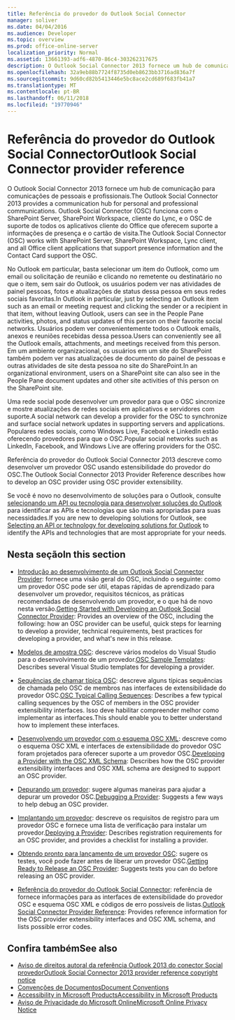 ```yaml
---
title: Referência do provedor do Outlook Social Connector
manager: soliver
ms.date: 04/04/2016
ms.audience: Developer
ms.topic: overview
ms.prod: office-online-server
localization_priority: Normal
ms.assetid: 13661393-adf6-4870-86c4-303262317675
description: O Outlook Social Connector 2013 fornece um hub de comunicação para comunicações de pessoais e profissionais.
ms.openlocfilehash: 32a9eb88b7724f8735d0eb8623bb3716ad836a7f
ms.sourcegitcommit: 9d60cd82b5413446e5bc8ace2cd689f683fb41a7
ms.translationtype: MT
ms.contentlocale: pt-BR
ms.lasthandoff: 06/11/2018
ms.locfileid: "19770946"
---
```

# <a name="outlook-social-connector-provider-reference"></a><span data-ttu-id="5e522-103">Referência do provedor do Outlook Social Connector</span><span class="sxs-lookup"><span data-stu-id="5e522-103">Outlook Social Connector provider reference</span></span>

<span data-ttu-id="5e522-104">O Outlook Social Connector 2013 fornece um hub de comunicação para comunicações de pessoais e profissionais.</span><span class="sxs-lookup"><span data-stu-id="5e522-104">The Outlook Social Connector 2013 provides a communication hub for personal and professional communications.</span></span> <span data-ttu-id="5e522-105">Outlook Social Connector (OSC) funciona com o SharePoint Server, SharePoint Workspace, cliente do Lync, e o OSC de suporte de todos os aplicativos cliente do Office que oferecem suporte a informações de presença e o cartão de visita.</span><span class="sxs-lookup"><span data-stu-id="5e522-105">The Outlook Social Connector (OSC) works with SharePoint Server, SharePoint Workspace, Lync client, and all Office client applications that support presence information and the Contact Card support the OSC.</span></span> 

<span data-ttu-id="5e522-106">No Outlook em particular, basta selecionar um item do Outlook, como um email ou solicitação de reunião e clicando no remetente ou destinatário no que o item, sem sair do Outlook, os usuários podem ver nas atividades de painel pessoas, fotos e atualizações de status dessa pessoa em seus redes sociais favoritas.</span><span class="sxs-lookup"><span data-stu-id="5e522-106">In Outlook in particular, just by selecting an Outlook item such as an email or meeting request and clicking the sender or a recipient in that item, without leaving Outlook, users can see in the People Pane activities, photos, and status updates of this person on their favorite social networks.</span></span> <span data-ttu-id="5e522-107">Usuários podem ver convenientemente todos o Outlook emails, anexos e reuniões recebidas dessa pessoa.</span><span class="sxs-lookup"><span data-stu-id="5e522-107">Users can conveniently see all the Outlook emails, attachments, and meetings received from this person.</span></span> <span data-ttu-id="5e522-108">Em um ambiente organizacional, os usuários em um site do SharePoint também podem ver nas atualizações de documento do painel de pessoas e outras atividades de site desta pessoa no site do SharePoint.</span><span class="sxs-lookup"><span data-stu-id="5e522-108">In an organizational environment, users on a SharePoint site can also see in the People Pane document updates and other site activities of this person on the SharePoint site.</span></span>
  
<span data-ttu-id="5e522-109">Uma rede social pode desenvolver um provedor para que o OSC sincronize e mostre atualizações de redes sociais em aplicativos e servidores com suporte.</span><span class="sxs-lookup"><span data-stu-id="5e522-109">A social network can develop a provider for the OSC to synchronize and surface social network updates in supporting servers and applications.</span></span> <span data-ttu-id="5e522-110">Populares redes sociais, como Windows Live, Facebook e LinkedIn estão oferecendo provedores para que o OSC.</span><span class="sxs-lookup"><span data-stu-id="5e522-110">Popular social networks such as LinkedIn, Facebook, and Windows Live are offering providers for the OSC.</span></span> 
  
<span data-ttu-id="5e522-111">Referência do provedor do Outlook Social Connector 2013 descreve como desenvolver um provedor OSC usando estensibilidade do provedor do OSC.</span><span class="sxs-lookup"><span data-stu-id="5e522-111">The Outlook Social Connector 2013 Provider Reference describes how to develop an OSC provider using OSC provider extensibility.</span></span> 
  
<span data-ttu-id="5e522-112">Se você é novo no desenvolvimento de soluções para o Outlook, consulte [selecionando um API ou tecnologia para desenvolver soluções do Outlook](../selecting-an-api-or-technology-for-developing-solutions-for-outlook.md) para identificar as APIs e tecnologias que são mais apropriadas para suas necessidades.</span><span class="sxs-lookup"><span data-stu-id="5e522-112">If you are new to developing solutions for Outlook, see [Selecting an API or technology for developing solutions for Outlook](../selecting-an-api-or-technology-for-developing-solutions-for-outlook.md) to identify the APIs and technologies that are most appropriate for your needs.</span></span> 
  
## <a name="in-this-section"></a><span data-ttu-id="5e522-113">Nesta seção</span><span class="sxs-lookup"><span data-stu-id="5e522-113">In this section</span></span>

- <span data-ttu-id="5e522-114">[Introdução ao desenvolvimento de um Outlook Social Connector Provider](getting-started-with-developing-an-outlook-social-connector-provider.md): fornece uma visão geral do OSC, incluindo o seguinte: como um provedor OSC pode ser útil, etapas rápidas de aprendizado para desenvolver um provedor, requisitos técnicos, as práticas recomendadas de desenvolvendo um provedor, e o que há de novo nesta versão.</span><span class="sxs-lookup"><span data-stu-id="5e522-114">[Getting Started with Developing an Outlook Social Connector Provider](getting-started-with-developing-an-outlook-social-connector-provider.md): Provides an overview of the OSC, including the following: how an OSC provider can be useful, quick steps for learning to develop a provider, technical requirements, best practices for developing a provider, and what's new in this release.</span></span>
    
- <span data-ttu-id="5e522-115">[Modelos de amostra OSC](osc-sample-templates.md): descreve vários modelos do Visual Studio para o desenvolvimento de um provedor.</span><span class="sxs-lookup"><span data-stu-id="5e522-115">[OSC Sample Templates](osc-sample-templates.md): Describes several Visual Studio templates for developing a provider.</span></span>
    
- <span data-ttu-id="5e522-116">[Sequências de chamar típica OSC](osc-typical-calling-sequences.md): descreve alguns típicas sequências de chamada pelo OSC de membros nas interfaces de extensibilidade do provedor OSC.</span><span class="sxs-lookup"><span data-stu-id="5e522-116">[OSC Typical Calling Sequences](osc-typical-calling-sequences.md): Describes a few typical calling sequences by the OSC of members in the OSC provider extensibility interfaces.</span></span> <span data-ttu-id="5e522-117">Isso deve habilitar compreender melhor como implementar as interfaces.</span><span class="sxs-lookup"><span data-stu-id="5e522-117">This should enable you to better understand how to implement these interfaces.</span></span>
    
- <span data-ttu-id="5e522-118">[Desenvolvendo um provedor com o esquema OSC XML](developing-a-provider-with-the-osc-xml-schema.md): descreve como o esquema OSC XML e interfaces de extensibilidade do provedor OSC foram projetados para oferecer suporte a um provedor OSC.</span><span class="sxs-lookup"><span data-stu-id="5e522-118">[Developing a Provider with the OSC XML Schema](developing-a-provider-with-the-osc-xml-schema.md): Describes how the OSC provider extensibility interfaces and OSC XML schema are designed to support an OSC provider.</span></span>
    
- <span data-ttu-id="5e522-119">[Depurando um provedor](debugging-a-provider.md): sugere algumas maneiras para ajudar a depurar um provedor OSC.</span><span class="sxs-lookup"><span data-stu-id="5e522-119">[Debugging a Provider](debugging-a-provider.md): Suggests a few ways to help debug an OSC provider.</span></span>
    
- <span data-ttu-id="5e522-120">[Implantando um provedor](deploying-a-provider.md): descreve os requisitos de registro para um provedor OSC e fornece uma lista de verificação para instalar um provedor.</span><span class="sxs-lookup"><span data-stu-id="5e522-120">[Deploying a Provider](deploying-a-provider.md): Describes registration requirements for an OSC provider, and provides a checklist for installing a provider.</span></span>
    
- <span data-ttu-id="5e522-121">[Obtendo pronto para lançamento de um provedor OSC](getting-ready-to-release-an-osc-provider.md): sugere os testes, você pode fazer antes de liberar um provedor OSC.</span><span class="sxs-lookup"><span data-stu-id="5e522-121">[Getting Ready to Release an OSC Provider](getting-ready-to-release-an-osc-provider.md): Suggests tests you can do before releasing an OSC provider.</span></span>
    
- <span data-ttu-id="5e522-122">[Referência do provedor do Outlook Social Connector](outlook-social-connector-provider-reference-0.md): referência de fornece informações para as interfaces de extensibilidade do provedor OSC e esquema OSC XML e códigos de erro possíveis de listas.</span><span class="sxs-lookup"><span data-stu-id="5e522-122">[Outlook Social Connector Provider Reference](outlook-social-connector-provider-reference-0.md): Provides reference information for the OSC provider extensibility interfaces and OSC XML schema, and lists possible error codes.</span></span>
    
## <a name="see-also"></a><span data-ttu-id="5e522-123">Confira também</span><span class="sxs-lookup"><span data-stu-id="5e522-123">See also</span></span>

- [<span data-ttu-id="5e522-124">Aviso de direitos autoral da referência Outlook 2013 do conector Social provedor</span><span class="sxs-lookup"><span data-stu-id="5e522-124">Outlook Social Connector 2013 provider reference copyright notice</span></span>](outlook-social-connector-2013-provider-reference-copyright-notice.md) 
- [<span data-ttu-id="5e522-125">Convenções de Documentos</span><span class="sxs-lookup"><span data-stu-id="5e522-125">Document Conventions</span></span>](http://msdn.microsoft.com/en-us/office/aa905365.aspx)   
- [<span data-ttu-id="5e522-126">Accessibility in Microsoft Products</span><span class="sxs-lookup"><span data-stu-id="5e522-126">Accessibility in Microsoft Products</span></span>](http://www.microsoft.com/enable/products/default.aspx)  
- [<span data-ttu-id="5e522-127">Aviso de Privacidade do Microsoft Online</span><span class="sxs-lookup"><span data-stu-id="5e522-127">Microsoft Online Privacy Notice</span></span>](https://privacy.microsoft.com/en-us/privacystatement)
    

